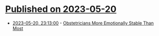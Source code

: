 # [Published on 2023-05-20](index.md)

* [2023-05-20, 23:13:00](https://soylentnews.org/article.pl?sid=23/05/19/0716217&from=rss) - [Obstetricians More Emotionally Stable Than Most](https://soylentnews.org/article.pl?sid=23/05/19/0716217&from=rss)
